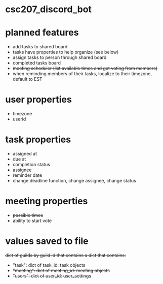 # csc207_discord_bot

# planned features
* add tasks to shared board
* tasks have properties to help organize (see below)
* assign tasks to person through shared board
* completed tasks board
* ~~meeting scheduler (list available times and get voting from members)~~
* when reminding members of their tasks, localize to their timezone, default to EST

# user properties
* timezone
* userid


# task properties
* assigned at
* due at
* completion status
* assignee
* reminder date
* change deadline function, change assignee, change status

# meeting properties
* ~~possible times~~
* ability to start vote

# values saved to file
~~dict of guilds by guild id that contains a dict that contains:~~
* "task": dict of task_id: task objects
* ~~"meeting": dict of meeting_id: meeting objects~~
* ~~"users": dict of user_id: user_settings~~
